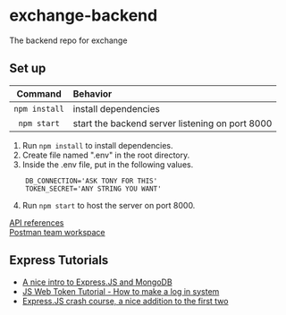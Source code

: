 # exchange-backend

The backend repo for exchange

## Set up

|    Command    | Behavior                                        |
| :-----------: | :---------------------------------------------- |
| `npm install` | install dependencies                            |
|  `npm start`  | start the backend server listening on port 8000 |

1.   Run ``npm install`` to install dependencies.
2.   Create file named ".env" in the root directory.
3.   Inside the .env file, put in the following values.  
```
    DB_CONNECTION='ASK TONY FOR THIS'
    TOKEN_SECRET='ANY STRING YOU WANT'
```  
4.   Run ``npm start`` to host the server on port 8000.  

[API references](https://github.com/CSMT-Westwood/exchange-backend/blob/offreq/README.md)  
[Postman team workspace](https://app.getpostman.com/join-team?invite_code=1605a9ec2a64d98f5ebc7b1dc347c16b)  

## Express Tutorials

-   [A nice intro to Express.JS and MongoDB](https://youtu.be/vjf774RKrLc)
-   [JS Web Token Tutorial - How to make a log in system](https://youtu.be/2jqok-WgelI)
-   [Express.JS crash course, a nice addition to the first two](https://youtu.be/L72fhGm1tfE)

